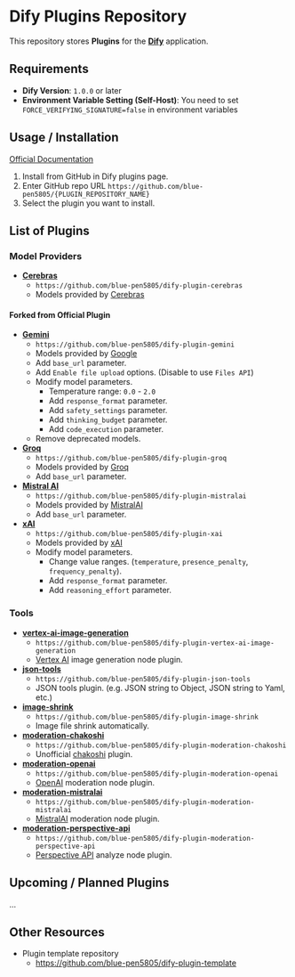 # Dify Plugins Repository

This repository stores **Plugins** for the **[Dify](https://github.com/langgenius/dify)** application.

## Requirements

- **Dify Version**: `1.0.0` or later
- **Environment Variable Setting (Self-Host)**: You need to set `FORCE_VERIFYING_SIGNATURE=false` in environment variables

## Usage / Installation

[Official Documentation](https://docs.dify.ai/plugins/quick-start/install-plugins#github)

1. Install from GitHub in Dify plugins page.
2. Enter GitHub repo URL `https://github.com/blue-pen5805/{PLUGIN_REPOSITORY_NAME}`
3. Select the plugin you want to install.

## List of Plugins

### Model Providers

- **[Cerebras](https://github.com/blue-pen5805/dify-plugin-cerebras)**
  - `https://github.com/blue-pen5805/dify-plugin-cerebras`
  - Models provided by [Cerebras](https://cloud.cerebras.ai/)

#### Forked from Official Plugin

- **[Gemini](https://github.com/blue-pen5805/dify-plugin-gemini)**
  - `https://github.com/blue-pen5805/dify-plugin-gemini`
  - Models provided by [Google](https://aistudio.google.com/)
  - Add `base_url` parameter.
  - Add `Enable file upload` options. (Disable to use `Files API`)
  - Modify model parameters.
    - Temperature range: `0.0` - `2.0`
    - Add `response_format` parameter.
    - Add `safety_settings` parameter.
    - Add `thinking_budget` parameter.
    - Add `code_execution` parameter.
  - Remove deprecated models.
- **[Groq](https://github.com/blue-pen5805/dify-plugin-groq)**
  - `https://github.com/blue-pen5805/dify-plugin-groq`
  - Models provided by [Groq](https://console.groq.com/)
  - Add `base_url` parameter.
- **[Mistral AI](https://github.com/blue-pen5805/dify-plugin-mistralai)**
  - `https://github.com/blue-pen5805/dify-plugin-mistralai`
  - Models provided by [MistralAI](https://mistral.ai)
  - Add `base_url` parameter.
- **[xAI](https://github.com/blue-pen5805/dify-plugin-xai)**
  - `https://github.com/blue-pen5805/dify-plugin-xai`
  - Models provided by [xAI](https://console.x.ai/)
  - Modify model parameters.
    - Change value ranges. (`temperature`, `presence_penalty`, `frequency_penalty`).
    - Add `response_format` parameter.
    - Add `reasoning_effort` parameter.

### Tools

- **[vertex-ai-image-generation](https://github.com/blue-pen5805/dify-plugin-vertex-ai-image-generation)**
  - `https://github.com/blue-pen5805/dify-plugin-vertex-ai-image-generation`
  - [Vertex AI](https://cloud.google.com/vertex-ai/docs/generative-ai) image generation node plugin.
- **[json-tools](https://github.com/blue-pen5805/dify-plugin-json-tools)**
  - `https://github.com/blue-pen5805/dify-plugin-json-tools`
  - JSON tools plugin. (e.g. JSON string to Object, JSON string to Yaml, etc.)
- **[image-shrink](https://github.com/blue-pen5805/dify-plugin-image-shrink)**
  - `https://github.com/blue-pen5805/dify-plugin-image-shrink`
  - Image file shrink automatically.
- **[moderation-chakoshi](https://github.com/blue-pen5805/dify-plugin-moderation-chakoshi)**
  - `https://github.com/blue-pen5805/dify-plugin-moderation-chakoshi`
  - Unofficial [chakoshi](https://chakoshi.ntt.com) plugin.
- **[moderation-openai](https://github.com/blue-pen5805/dify-plugin-moderation-openai)**
  - `https://github.com/blue-pen5805/dify-plugin-moderation-openai`
  - [OpenAI](https://platform.openai.com/) moderation node plugin.
- **[moderation-mistralai](https://github.com/blue-pen5805/dify-plugin-moderation-mistralai)**
  - `https://github.com/blue-pen5805/dify-plugin-moderation-mistralai`
  - [MistralAI](https://mistral.ai) moderation node plugin.
- **[moderation-perspective-api](https://github.com/blue-pen5805/dify-plugin-moderation-perspective-api)**
  - `https://github.com/blue-pen5805/dify-plugin-moderation-perspective-api`
  - [Perspective API](https://platform.openai.com/) analyze node plugin.

## Upcoming / Planned Plugins

...

## Other Resources

- Plugin template repository
  - https://github.com/blue-pen5805/dify-plugin-template
